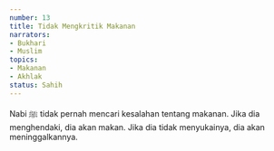```yaml
---
number: 13
title: Tidak Mengkritik Makanan
narrators:
- Bukhari
- Muslim
topics:
- Makanan
- Akhlak
status: Sahih
---
```


Nabi ﷺ tidak pernah mencari kesalahan tentang makanan. Jika dia menghendaki, dia akan makan. Jika dia tidak menyukainya, dia akan meninggalkannya.
